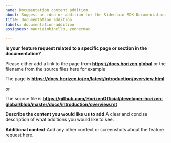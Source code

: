 ```yaml
---
name: Documentation content addition
about: Suggest an idea or addition for the Sidechain SDK Documentation
title: Documentation addition
labels: documentation-addition
assignees: mauriziobinello, zennermac

---
```


**Is your feature request related to a specific page or section in the documentation?**

Please either add a link to the page from **https://docs.horizen.global** or the filename from the source files here for example

The page is **https://docs.horizen.io/en/latest/introduction/overview.html**

or

The source file is **https://github.com/HorizenOfficial/developer-horizen-global/blob/master/docs/introduction/overview.rst**

**Describe the content you would like us to add**
A clear and concise description of what additions you would like to see.

**Additional context**
Add any other context or screenshots about the feature request here.
